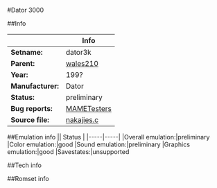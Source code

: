#Dator 3000

##Info

||Info|
|-----|-----|
|**Setname:**|dator3k
|**Parent:**|[wales210](wales210.md)
|**Year:**|199?
|**Manufacturer:**|Dator
|**Status:**|preliminary
|**Bug reports:**|[MAMETesters](http://mametesters.org/view_all_set.php?type=1&temporary=y&search=nakajies.c)
|**Source file:**|[nakajies.c](https://github.com/mamedev/mame/blob/master/src/mess/drivers/nakajies.c)

##Emulation info
|| Status |
|-----|-----|
|Overall emulation:|preliminary
|Color emulation:|good
|Sound emulation:|preliminary
|Graphics emulation:|good
|Savestates:|unsupported

##Tech info

##Romset info

<!--- START OF EDITED COMMENT DO NOT TOUCH TEXT ABOVE-->

